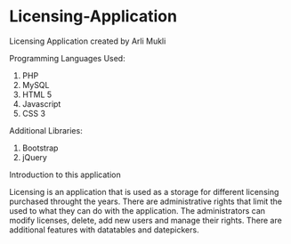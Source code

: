 # Licensing-Application

Licensing Application created by Arli Mukli

Programming Languages Used:
1. PHP
2. MySQL
3. HTML 5
4. Javascript
5. CSS 3

Additional Libraries:
1. Bootstrap
2. jQuery

Introduction to this application

Licensing is an application that is used as a storage for different licensing purchased throught the years. There are administrative rights that limit the used to what they can do with the application. The administrators can modify licenses, delete, add new users and manage their rights. There are additional features with datatables and datepickers. 
